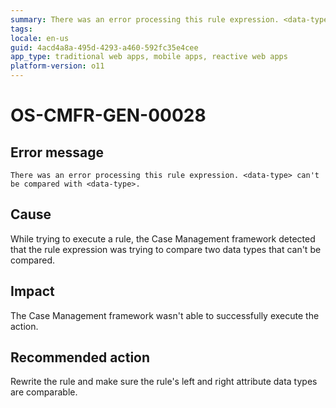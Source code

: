 ```yaml
---
summary: There was an error processing this rule expression. <data-type> can't be compared with <data-type>.
tags:
locale: en-us
guid: 4acd4a8a-495d-4293-a460-592fc35e4cee
app_type: traditional web apps, mobile apps, reactive web apps
platform-version: o11
---
```


# OS-CMFR-GEN-00028

## Error message

`There was an error processing this rule expression. <data-type> can't be compared with <data-type>.`

## Cause

While trying to execute a rule, the Case Management framework detected that the rule expression was trying to compare two data types that can't be compared.

## Impact

The Case Management framework wasn't able to successfully execute the action.

## Recommended action

Rewrite the rule and make sure the rule's left and right attribute data types are comparable.
